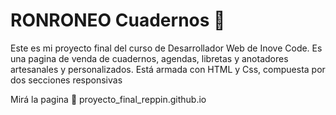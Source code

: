<h1>RONRONEO Cuadernos 📔</h1>
<p>Este es mi proyecto final del curso de Desarrollador Web de Inove Code. Es una pagina de venda de cuadernos, agendas, libretas y anotadores artesanales y personalizados. Está armada con HTML y Css, compuesta por dos secciones responsivas</p>
Mirá la pagina 🔗 proyecto_final_reppin.github.io
